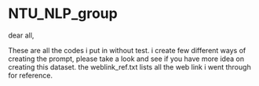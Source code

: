 # NTU_NLP_group

dear all,

These are all the codes i put in without test. i create few different ways of creating the prompt, 
please take a look and see if you have more idea on creating this dataset. 
the weblink_ref.txt lists all the web link i went through for reference.
